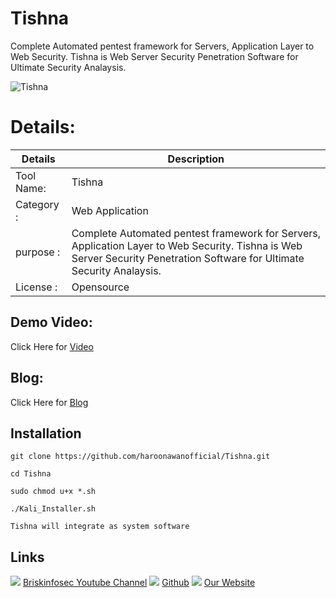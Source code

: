 Tishna
============
Complete Automated pentest framework for Servers, Application Layer to Web Security. Tishna is Web Server Security Penetration Software for Ultimate Security Analaysis. 

![Tishna](https://www.briskinfosec.com//assets/tooloftheday/142.jpg)

Details:
============
|  Details | Description |
| ------------ | ------------ |
|Tool Name:| Tishna |
|Category :| Web Application|
|purpose  :|Complete Automated pentest framework for Servers, Application Layer to Web Security. Tishna is Web Server Security Penetration Software for Ultimate Security Analaysis.|
|License :| Opensource

Demo Video:
-----------------
Click Here for [Video](https://www.youtube.com/watch?v=nqICOcOeCVs "Video")

Blog: 
--------------
Click Here for [Blog](https://www.briskinfosec.com/tooloftheday/toolofthedaydetail/Tishna-Automated-Pentest-Framework- "Blog")

Installation
----------------
    git clone https://github.com/haroonawanofficial/Tishna.git

    cd Tishna

    sudo chmod u+x *.sh

    ./Kali_Installer.sh

    Tishna will integrate as system software


Links
----------------
![ ](https://img.icons8.com/color/15/000000/youtube-play.png) [Briskinfosec Youtube Channel](https://www.youtube.com/channel/UCcPmqqYETcO_7-6p_uUsF1w "Briskinfosec Youtube Channel")
 ![ ](https://img.icons8.com/glyph-neue/15/000000/github.png) [Github](https://github.com/briskinfosec "Github") 
![ ](https://img.icons8.com/ios/15/000000/internet--v2.png) [Our Website](https://www.briskinfosec.com/ "Our Website")
